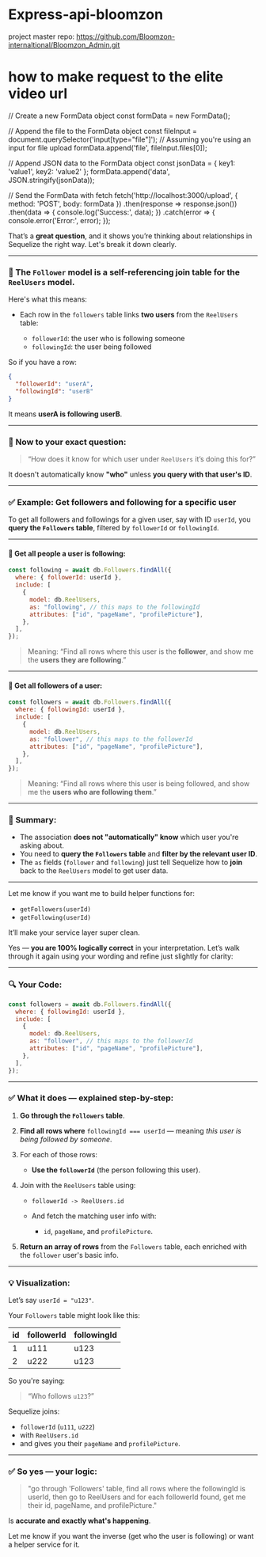 # Express-api-bloomzon

project master repo: https://github.com/Bloomzon-internaltional/Bloomzon_Admin.git

# how to make request to the elite video url

// Create a new FormData object
const formData = new FormData();

// Append the file to the FormData object
const fileInput = document.querySelector('input[type="file"]'); // Assuming you're using an input for file upload
formData.append('file', fileInput.files[0]);

// Append JSON data to the FormData object
const jsonData = {
key1: 'value1',
key2: 'value2'
};
formData.append('data', JSON.stringify(jsonData));

// Send the FormData with fetch
fetch('http://localhost:3000/upload', {
method: 'POST',
body: formData
})
.then(response => response.json())
.then(data => {
console.log('Success:', data);
})
.catch(error => {
console.error('Error:', error);
});

<!--  -->

That’s a **great question**, and it shows you’re thinking about relationships in Sequelize the right way. Let's break it down clearly.

---

### 🔁 The `Follower` model is a **self-referencing join table** for the `ReelUsers` model.

Here's what this means:

- Each row in the `followers` table links **two users** from the `ReelUsers` table:

  - `followerId`: the user who is following someone
  - `followingId`: the user being followed

So if you have a row:

```json
{
  "followerId": "userA",
  "followingId": "userB"
}
```

It means **userA is following userB**.

---

### 👀 Now to your exact question:

> “How does it know for which user under `ReelUsers` it’s doing this for?”

It doesn't automatically know **"who"** unless **you query with that user's ID**.

---

### ✅ Example: Get followers and following for a specific user

To get all followers and followings for a given user, say with ID `userId`, you **query the `Followers` table**, filtered by `followerId` or `followingId`.

---

#### 🧾 Get all people a user is following:

```js
const following = await db.Followers.findAll({
  where: { followerId: userId },
  include: [
    {
      model: db.ReelUsers,
      as: "following", // this maps to the followingId
      attributes: ["id", "pageName", "profilePicture"],
    },
  ],
});
```

> Meaning: “Find all rows where this user is the **follower**, and show me the **users they are following**.”

---

#### 🧾 Get all followers of a user:

```js
const followers = await db.Followers.findAll({
  where: { followingId: userId },
  include: [
    {
      model: db.ReelUsers,
      as: "follower", // this maps to the followerId
      attributes: ["id", "pageName", "profilePicture"],
    },
  ],
});
```

> Meaning: “Find all rows where this user is being followed, and show me the **users who are following them**.”

---

### 🧠 Summary:

- The association **does not "automatically" know** which user you're asking about.
- You need to **query the `Followers` table** and **filter by the relevant user ID**.
- The `as` fields (`follower` and `following`) just tell Sequelize how to **join** back to the `ReelUsers` model to get user data.

---

Let me know if you want me to build helper functions for:

- `getFollowers(userId)`
- `getFollowing(userId)`

It’ll make your service layer super clean.

<!-- the follow up -->

Yes — **you are 100% logically correct** in your interpretation. Let’s walk through it again using your wording and refine just slightly for clarity:

---

### 🔍 Your Code:

```js
const followers = await db.Followers.findAll({
  where: { followingId: userId },
  include: [
    {
      model: db.ReelUsers,
      as: "follower", // this maps to the followerId
      attributes: ["id", "pageName", "profilePicture"],
    },
  ],
});
```

---

### ✅ What it does — explained step-by-step:

1. **Go through the `Followers` table**.
2. **Find all rows where** `followingId === userId` — meaning _this user is being followed by someone_.
3. For each of those rows:

   - **Use the `followerId`** (the person following this user).

4. Join with the `ReelUsers` table using:

   - `followerId -> ReelUsers.id`
   - And fetch the matching user info with:

     - `id`, `pageName`, and `profilePicture`.

5. **Return an array of rows** from the `Followers` table, each enriched with the `follower` user's basic info.

---

### 💡 Visualization:

Let’s say `userId = "u123"`.

Your `Followers` table might look like this:

| id  | followerId | followingId |
| --- | ---------- | ----------- |
| 1   | u111       | u123        |
| 2   | u222       | u123        |

So you're saying:

> “Who follows `u123`?”

Sequelize joins:

- `followerId` (`u111`, `u222`)
- with `ReelUsers.id`
- and gives you their `pageName` and `profilePicture`.

---

### ✅ So yes — your logic:

> "go through 'Followers' table, find all rows where the followingId is userId, then go to ReelUsers and for each followerId found, get me their id, pageName, and profilePicture."

Is **accurate and exactly what's happening**.

Let me know if you want the inverse (get who the user is following) or want a helper service for it.
